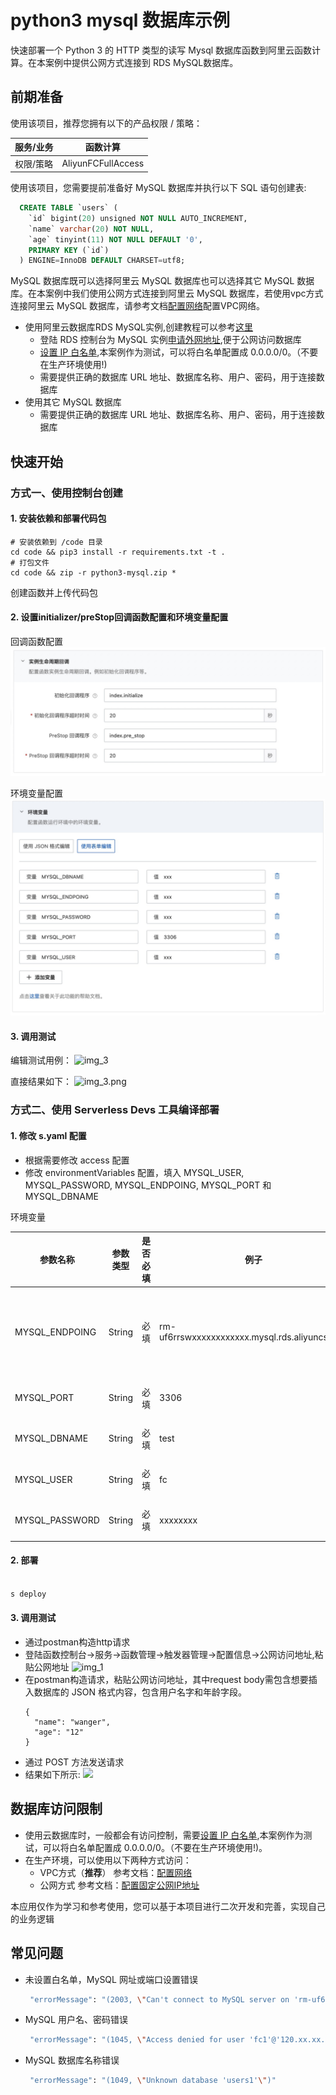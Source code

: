 # python3 mysql 数据库示例

快速部署一个 Python 3 的 HTTP 类型的读写 Mysql 数据库函数到阿里云函数计算。在本案例中提供公网方式连接到 RDS MySQL数据库。

## 前期准备
使用该项目，推荐您拥有以下的产品权限 / 策略：

| 服务/业务 | 函数计算 |     
| --- |  --- |   
| 权限/策略 | AliyunFCFullAccess |

使用该项目，您需要提前准备好 MySQL 数据库并执行以下 SQL 语句创建表:
  ```sql
    CREATE TABLE `users` (
      `id` bigint(20) unsigned NOT NULL AUTO_INCREMENT,
      `name` varchar(20) NOT NULL,
      `age` tinyint(11) NOT NULL DEFAULT '0',
      PRIMARY KEY (`id`)
    ) ENGINE=InnoDB DEFAULT CHARSET=utf8;
  ```
 MySQL 数据库既可以选择阿里云 MySQL 数据库也可以选择其它 MySQL 数据库。在本案例中我们使用公网方式连接到阿里云 MySQL 数据库，若使用vpc方式连接阿里云 MySQL 数据库，请参考文档[配置网络](https://help.aliyun.com/document_detail/72959.html)配置VPC网络。
- 使用阿里云数据库RDS MySQL实例,创建教程可以参考[这里](https://help.aliyun.com/document_detail/26117.htm?spm=a2c4g.11186623.0.0.12a47634PzmWPx)
  - 登陆 RDS 控制台为 MySQL 实例[申请外网地址](https://help.aliyun.com/document_detail/26128.html),便于公网访问数据库
  - [设置 IP 白名单](https://help.aliyun.com/document_detail/96118.html),本案例作为测试，可以将白名单配置成 0.0.0.0/0。（不要在生产环境使用!)
  - 需要提供正确的数据库 URL 地址、数据库名称、用户、密码，用于连接数据库
- 使用其它 MySQL 数据库
  - 需要提供正确的数据库 URL 地址、数据库名称、用户、密码，用于连接数据库

<codepre id="codepre">

## 快速开始

### 方式一、使用控制台创建

#### 1. 安装依赖和部署代码包

```shell
# 安装依赖到 /code 目录
cd code && pip3 install -r requirements.txt -t .
# 打包文件
cd code && zip -r python3-mysql.zip *
```

创建函数并上传代码包

#### 2. 设置initializer/preStop回调函数配置和环境变量配置

回调函数配置
![img_1.png](assets/20220331110743.jpg)

环境变量配置
![img_2.png](assets/20220331111048.jpg)

#### 3. 调用测试
编辑测试用例：
![img_3](https://img.alicdn.com/imgextra/i2/O1CN01FgFm8Y1LLCWs8MLzE_!!6000000001282-2-tps-3428-1326.png)

直接结果如下：
![img_3.png](https://img.alicdn.com/imgextra/i4/O1CN01ewcSaK1hTpXMoIwq4_!!6000000004279-2-tps-2010-334.png)

### 方式二、使用 Serverless Devs 工具编译部署

#### 1. 修改 s.yaml 配置
  - 根据需要修改 access 配置
  - 修改 environmentVariables 配置，填入 MYSQL_USER, MYSQL_PASSWORD, MYSQL_ENDPOING, MYSQL_PORT 和 MYSQL_DBNAME

环境变量

| 参数名称 | 参数类型 | 是否必填 | 例子 |   参数含义 | 
| --- |  --- |  --- | --- | --- |
| MYSQL_ENDPOING | String | 必填 | rm-uf6rrswxxxxxxxxxxxx.mysql.rds.aliyuncs.com |   数据库网址，用于连接数据库 |
| MYSQL_PORT | String | 必填 | 3306 |   数据库端口 | 
| MYSQL_DBNAME | String | 必填 | test |   数据库名称 | 
| MYSQL_USER | String | 必填 | fc |   数据库用户名 |  
| MYSQL_PASSWORD | String | 必填 | xxxxxxxx |   数据库密码 |  

#### 2. 部署

```bash

s deploy
```

#### 3. 调用测试
  - 通过postman构造http请求
  - 登陆函数控制台->服务->函数管理->触发器管理->配置信息->公网访问地址,粘贴公网地址
    ![img_1](https://img.alicdn.com/imgextra/i3/O1CN01jD0eTR29hquBAB57V_!!6000000008100-2-tps-2976-820.png)
  - 在postman构造请求，粘贴公网访问地址，其中request body需包含想要插入数据库的 JSON 格式内容，包含用户名字和年龄字段。
    ```
    {
      "name": "wanger",
      "age": "12"
    }
    ```
  - 通过 POST 方法发送请求
  - 结果如下所示:
    ![](https://img.alicdn.com/imgextra/i4/O1CN01YOKX8J1zv07UNH5do_!!6000000006775-2-tps-2720-686.png)
## 数据库访问限制
  - 使用云数据库时，一般都会有访问控制，需要[设置 IP 白名单](https://help.aliyun.com/document_detail/96118.html),本案例作为测试，可以将白名单配置成 0.0.0.0/0。（不要在生产环境使用!)。
  - 在生产环境，可以使用以下两种方式访问：
    - VPC方式（**推荐**） 
    参考文档：[配置网络](https://help.aliyun.com/document_detail/72959.html)
    - 公网方式
    参考文档：[配置固定公网IP地址](https://help.aliyun.com/document_detail/410740.html)

本应用仅作为学习和参考使用，您可以基于本项目进行二次开发和完善，实现自己的业务逻辑

## 常见问题
- 未设置白名单，MySQL 网址或端口设置错误
    ```bash
     "errorMessage": "(2003, \"Can't connect to MySQL server on 'rm-uf67i8axxxxxxxxxx.mysql.rds.aliyuncs.com' (timed out)\")",
    ```
- MySQL 用户名、密码错误
    ```bash
     "errorMessage": "(1045, \"Access denied for user 'fc1'@'120.xx.xx.xx' (using password: YES)\")"
    ```
- MySQL 数据库名称错误
    ```bash
     "errorMessage": "(1049, \"Unknown database 'users1'\")"
    ```     